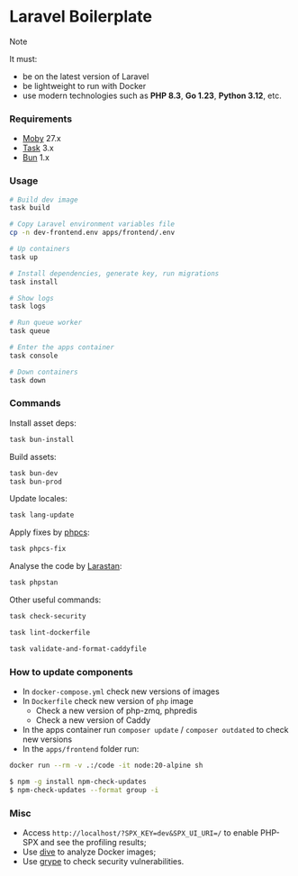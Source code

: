 # Laravel Boilerplate

> [!NOTE]
> It must:
> - be on the latest version of Laravel
> - be lightweight to run with Docker
> - use modern technologies such as **PHP 8.3**, **Go 1.23**, **Python 3.12**, etc.

### Requirements

- [Moby](https://github.com/moby/moby) 27.x
- [Task](https://taskfile.dev) 3.x
- [Bun](https://bun.sh) 1.x

### Usage

```bash
# Build dev image
task build

# Copy Laravel environment variables file
cp -n dev-frontend.env apps/frontend/.env

# Up containers
task up

# Install dependencies, generate key, run migrations
task install

# Show logs
task logs

# Run queue worker
task queue

# Enter the apps container
task console

# Down containers
task down
```

### Commands

Install asset deps:

```bash
task bun-install
```

Build assets:

```bash
task bun-dev
task bun-prod
```

Update locales:

```bash
task lang-update
```

Apply fixes by [phpcs](https://github.com/squizlabs/PHP_CodeSniffer):

```bash
task phpcs-fix
```

Analyse the code by [Larastan](https://github.com/larastan/larastan):

```bash
task phpstan
```

Other useful commands:

```bash
task check-security

task lint-dockerfile

task validate-and-format-caddyfile
```

### How to update components

- In `docker-compose.yml` check new versions of images
- In `Dockerfile` check new version of `php` image
  - Check a new version of php-zmq, phpredis
  - Check a new version of Caddy
- In the apps container run `composer update` / `composer outdated` to check new versions
- In the `apps/frontend` folder run:

```bash
docker run --rm -v .:/code -it node:20-alpine sh

$ npm -g install npm-check-updates
$ npm-check-updates --format group -i
```

### Misc

- Access `http://localhost/?SPX_KEY=dev&SPX_UI_URI=/` to enable PHP-SPX and see the profiling results;
- Use [dive](https://github.com/wagoodman/dive) to analyze Docker images;
- Use [grype](https://github.com/anchore/grype) to check security vulnerabilities.
